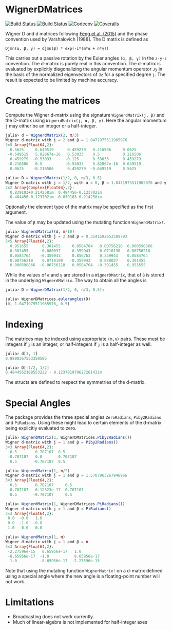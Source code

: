 # WignerDMatrices

[![Build Status](https://travis-ci.com/jishnub/WignerDMatrices.jl.svg?branch=master)](https://travis-ci.com/jishnub/WignerDMatrices.jl)
[![Build Status](https://ci.appveyor.com/api/projects/status/github/jishnub/WignerDMatrices.jl?svg=true)](https://ci.appveyor.com/project/jishnub/WignerDMatrices-jl)
[![Codecov](https://codecov.io/gh/jishnub/WignerDMatrices.jl/branch/master/graph/badge.svg)](https://codecov.io/gh/jishnub/WignerDMatrices.jl)
[![Coveralls](https://coveralls.io/repos/github/jishnub/WignerDMatrices.jl/badge.svg?branch=master)](https://coveralls.io/github/jishnub/WignerDMatrices.jl?branch=master)

Wigner D and d matrices following [Feng et al. (2015)](https://arxiv.org/abs/1507.04535) and the phase convention used by Varshalovich [1988]. The D matrix is defined as 

`Djmn(α, β, γ) = djmn(β) * exp(-i*(m*α + n*γ))`

This carries out a passive rotation by the Euler angles `(α, β, γ)` in the `z-y-z` convention. The d-matrix is purely real in this convention. The d-matrix is evaluated by explicitly diagonalizing the angular momentum operator `Jy` in the basis of the normalized eigenvectors of `Jz` for a specified degree `j`. The result is expected to be limited by machine accuracy.

# Creating the matrices

Compute the Wigner d-matrix using the signature `WignerdMatrix(j, β)` and the D-matrix using `WignerdMatrix(j, α, β, γ)`. Here the angular momentum `j` may either be an integer or a half-integer.

```julia
julia> d = WignerdMatrix(2, π/3)
Wigner d-matrix with j = 2 and β = 1.0471975511965976
5×5 Array{Float64,2}:
  0.5625     0.649519      0.459279   0.216506     0.0625
 -0.649519   5.82867e-16   0.53033    0.5          0.216506
  0.459279  -0.53033      -0.125      0.53033      0.459279
 -0.216506   0.5          -0.53033    5.82867e-16  0.649519
  0.0625    -0.216506      0.459279  -0.649519     0.5625

julia> D = WignerDMatrix(1/2, 0, π/3, 0.5)
Wigner D-matrix with j = 1/2, with α = 0, β = 1.0471975511965976 and γ = 0.5
2×2 Array{Complex{Float64},2}:
  0.839103+0.214258im  0.484456-0.123702im
 -0.484456-0.123702im  0.839103-0.214258im
```

Optionally the element type of the matrix may be specified as the first argument.

The value of `β` may be updated using the mutating function `WignerdMatrix!`.

```julia
julia> WignerdMatrix!(d, π/10)
Wigner d-matrix with j = 2 and β = 0.3141592653589793
5×5 Array{Float64,2}:
  0.951655      0.301455     0.0584764   0.00756218  0.000598866
 -0.301455      0.880037     0.359943    0.0710198   0.00756218
  0.0584764    -0.359943     0.856763    0.359943    0.0584764
 -0.00756218    0.0710198   -0.359943    0.880037    0.301455
  0.000598866  -0.00756218   0.0584764  -0.301455    0.951655
```

While the values of `α` and `γ` are stored in a `WignerDMatrix`, that of `β` is stored in the underlying `WignerdMatrix`. The way to obtain all the angles is 

```julia
julia> D = WignerDMatrix(1/2, 0, π/3, 0.5);

julia> WignerDMatrices.eulerangles(D)
(0, 1.0471975511965976, 0.5)
```

# Indexing

The matrices may be indexed using appropriate `(m,n)` pairs. These must be integers if `j` is an integer, or half-integers if `j` is a half-integer as well.

```julia
julia> d[1, 1]
0.8800367553350505

julia> D[-1/2, 1/2]
0.4844562108553222 - 0.12370197962726143im
```

The structs are defined to respect the symmetries of the d-matrix.

# Special Angles

The package provides the three special angles `ZeroRadians`, `Piby2Radians` and `PiRadians`. Using these might lead to certain elements of the d-matrix being explicitly evaluated to zero.

```julia
julia> WignerdMatrix(1, WignerDMatrices.Piby2Radians())
Wigner d-matrix with j = 1 and β = Piby2Radians()
3×3 Array{Float64,2}:
  0.5        0.707107  0.5
 -0.707107   0.0       0.707107
  0.5       -0.707107  0.5

julia> WignerdMatrix(1, π/2)
Wigner d-matrix with j = 1 and β = 1.5707963267948966
3×3 Array{Float64,2}:
  0.5        0.707107     0.5
 -0.707107   6.12323e-17  0.707107
  0.5       -0.707107     0.5

julia> WignerdMatrix(1, WignerDMatrices.PiRadians())
Wigner d-matrix with j = 1 and β = PiRadians()
3×3 Array{Float64,2}:
 0.0  -0.0   1.0
 0.0  -1.0  -0.0
 1.0   0.0   0.0

julia> WignerdMatrix(1, π)
Wigner d-matrix with j = 1 and β = π
3×3 Array{Float64,2}:
 -2.27596e-15   8.65956e-17   1.0
 -8.65956e-17  -1.0           8.65956e-17
  1.0          -8.65956e-17  -2.27596e-15
```

Note that using the mutating function `WignerMatrix!` on a d-matrix defined using a special angle where the new angle is a floating-point number will not work.

# Limitations

 * Broadcasting does not work currently.
 * Much of linear-algebra is not implemented for half-integer axes